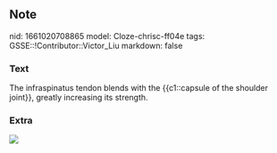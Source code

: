 ## Note
nid: 1661020708865
model: Cloze-chrisc-ff04e
tags: GSSE::!Contributor::Victor_Liu
markdown: false

### Text
The infraspinatus tendon blends with the {{c1::capsule of the shoulder joint}}, greatly increasing its strength.

### Extra
<img src="paste-4c3b9c9c50d3f036feb5dfd93110204885722a4e.jpg">
